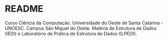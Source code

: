 # README #

Curso Ciência da Computação.
Universidade do Oeste de Santa Catarina - UNOESC.
Campus São Miguel do Oeste.
Matéria de Estrutura de Dados I(EDI) e Laboratório de Prática de Estrutura de Dados I(LPEDI).